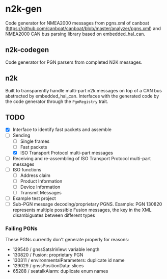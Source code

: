 # n2k-gen

Code generator for NMEA2000 messages from pgns.xml of canboat (https://github.com/canboat/canboat/blob/master/analyzer/pgns.xml) and NMEA2000 CAN bus parsing library based on embedded_hal_can.

## n2k-codegen

Code generator for PGN parsers from completed N2K messages.

## n2k

Built to transparently handle multi-part n2k messages on top of a CAN bus abstracted by embedded_hal_can. Interfaces with the generated code by the code generator through the `PgnRegistry` trait.

## TODO
- [x] Interface to identify fast packets and assemble
- [ ] Sending
  - [ ] Single frames
  - [ ] Fast packets
  - [x] ISO Transport Protocol multi-part messages
- [ ] Receiving and re-assembling of ISO Transport Protocol multi-part messages
- [ ] ISO functions
  - [ ] Address claim
  - [ ] Product Information
  - [ ] Device Information
  - [ ] Transmit Messages
- [ ] Example test project
- [ ] Sub-PGN message decoding/proprietary PGNS. Example: PGN 130820 represents multiple possible Fusion messages, the <Match> key in the XML disambiguates between different types

### Failing PGNs
These PGNs currently don't generate properly for reasons:
- 129540 / gnssSatsInView: variable length
- 130820 / Fusion: proprietary PGN
- 130311 / environmentalParameters: duplicate id name
- 129029 / gnssPositionData: slices
- 65288 / seatalkAlarm: duplicate enum names